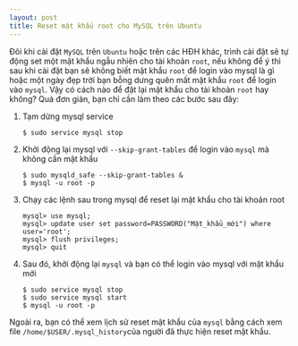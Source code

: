 ```yaml
---
layout: post
title: Reset mật khẩu root cho MySQL trên Ubuntu
---
```


Đôi khi cài đặt `MySQL` trên `Ubuntu` hoặc trên các HĐH khác, trình cài đặt sẽ tự động set một mật khẩu ngẫu nhiên cho tài khoản `root`, nếu không để ý thì sau khi cài đặt bạn sẽ không biết mật khẩu `root` để login vào mysql là gì hoặc một ngày đẹp trời bạn bỗng dưng quên mất mật khẩu `root` để login vào `mysql`. Vậy có cách nào để đặt lại mật khẩu cho tài khoản `root` hay không? Quá đơn giản, bạn chỉ cần làm theo các bước sau đây:

1.  Tạm dừng mysql service

	```
	$ sudo service mysql stop
	```

2. Khởi động lại mysql với `--skip-grant-tables`  để login vào `mysql` mà không cần mật khẩu

	```
	$ sudo mysqld_safe --skip-grant-tables &
	$ mysql -u root -p
 	```

3. Chạy các lệnh sau trong mysql để reset lại mật khẩu cho tài khoản root

	```
	mysql> use mysql;
	mysql> update user set password=PASSWORD("Mật_khẩu_mới") where user='root';
	mysql> flush privileges;
	mysql> quit
	```
    	
4. Sau đó, khởi động lại `mysql` và bạn có thể login vào mysql với mật khẩu mới 

	```
	$ sudo service mysql stop
	$ sudo service mysql start
 	$ mysql -u root -p
 	```

Ngoài ra, bạn có thể xem lịch sử reset mật khẩu của `mysql` bằng cách xem file `/home/$USER/.mysql_history`của người đã thực hiện reset mật khẩu.


